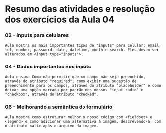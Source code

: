 # Resumo das atividades e resolução dos exercícios da Aula 04 #

### 02 - Inputs para celulares ###
    Aula mostra os mais importantes tipos de "inputs" para celular: email, tel, number, password, date, datetime, month e search. Eles devem ser alterados em <input type="inputs">.


### 04 - Dados importantes nos inputs ###
    Aula ensima Como não permitir que um campo não seja preenchido, através do atributo "required", como exibir uma sugestão de preenchimento para os campos, através do atributo "placeholder" e como deixar uma opção marcada por padrão nos nossos "input radio" e "checkbox", através do atributo "checked".


### 06 - Melhorando a semântica do formulário ###
    Aula mostra como estruturar melhor o nosso código com <fieldset> e <legend> e como adicionar uma alternativa à imagem, descrevendo-a, com o atributo <alt> após o arquivo da imagem.